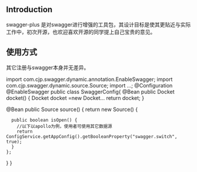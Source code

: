 ## Introduction
swagger-plus 是对swagger进行增强的工具包，其设计目标是使其更贴近与实际工作中，初次开源，也欢迎喜欢开源的同学提上自己宝贵的意见。

## 使用方式
其它注册与swagger本身并无差异。

import com.cjp.swagger.dynamic.annotation.EnableSwagger;
import com.cjp.swagger.dynamic.source.Source;
import ...;
@Configuration
@EnableSwagger
public class SwaggerConfig{
  @Bean
  public Docket docket() {
    Docket docket =new Docket...
    return docket;
  }

  @Bean
  public Source source() {
    return new Source() {

      public boolean isOpen() {
        //以下以apollo为例，使用者可使用其它数据源
        return ConfigService.getAppConfig().getBooleanProperty("swagger.switch", true);
      }
    };
  }
}
